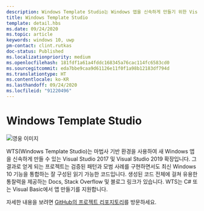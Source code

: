 ```yaml
---
description: Windows Template Studio는 Windows 앱을 신속하게 만들기 위한 Visual Studio 확장입니다.
title: Windows Template Studio
template: detail.hbs
ms.date: 09/24/2020
ms.topic: article
keywords: windows 10, uwp
pm-contact: clint.rutkas
doc-status: Published
ms.localizationpriority: medium
ms.openlocfilehash: 181fdf1a61a4fddc168345a76cac114fc6583cd0
ms.sourcegitcommit: eda7bbe9caa9d61126e11f0f1a98b12183df794d
ms.translationtype: HT
ms.contentlocale: ko-KR
ms.lasthandoff: 09/24/2020
ms.locfileid: "91220496"
---
```

# <a name="windows-template-studio"></a>Windows Template Studio

![영웅 이미지](images/wts1.png)

WTS(Windows Template Studio)는 마법사 기반 환경을 사용하여 새 Windows 앱을 신속하게 만들 수 있는 Visual Studio 2017 및 Visual Studio 2019 확장입니다. 그 결과로 얻게 되는 프로젝트는 검증된 패턴과 모범 사례를 구현하면서도 최신 Windows 10 기능을 통합하는 잘 구성된 읽기 가능한 코드입니다. 생성된 코드 전체에 걸쳐 유용한 통찰력을 제공하는 Docs, Stack Overflow 및 블로그 링크가 있습니다. WTS는 C# 또는 Visual Basic에서 앱 만들기를 지원합니다.

자세한 내용을 보려면 [GitHub의 프로젝트 리포지토리](https://github.com/microsoft/windowsTemplateStudio)를 방문하세요.

